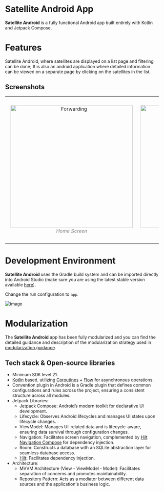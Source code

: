 Satellite Android App
=====================

**Satellite Android** is a fully functional Android app built entirely with Kotlin and Jetpack Compose.

# Features

Satellite Android, where satellites are displayed on a list page and filtering can be done; It is also an android application where detailed information can be viewed on a separate page by clicking on the satellites in the list.

## Screenshots

<table><tr>
<td> 
  <p align="center" style="padding: 10px">
    <img alt="Forwarding" src="" width="400">
    <br>
    <em style="color: grey">Home Screen</em>
  </p> 
</td>
<td> 
  <p align="center">
    <img alt="Routing" src="" width="400">
    <br>
    <em style="color: grey">Detail Screen</em>
  </p> 
</td>
</tr></table>

# Development Environment

**Satellite Android** uses the Gradle build system and can be imported directly into Android Studio (make sure you are using the latest stable version available [here](https://developer.android.com/studio)).

Change the run configuration to `app`.

![image](https://user-images.githubusercontent.com/873212/210559920-ef4a40c5-c8e0-478b-bb00-4879a8cf184a.png)

# Modularization

The **Satellite Android** app has been fully modularized and you can find the detailed guidance and
description of the modularization strategy used in
[modularization guidance](https://developer.android.com/topic/modularization).

## Tech stack & Open-source libraries
- Minimum SDK level 21.
- [Kotlin](https://kotlinlang.org/) based, utilizing [Coroutines](https://github.com/Kotlin/kotlinx.coroutines) + [Flow](https://kotlin.github.io/kotlinx.coroutines/kotlinx-coroutines-core/kotlinx.coroutines.flow/) for asynchronous operations.
- Convention plugin in Android is a Gradle plugin that defines common configurations and rules across the project, ensuring a consistent structure across all modules.
- Jetpack Libraries:
    - Jetpack Compose: Android’s modern toolkit for declarative UI development.
    - Lifecycle: Observes Android lifecycles and manages UI states upon lifecycle changes.
    - ViewModel: Manages UI-related data and is lifecycle-aware, ensuring data survival through configuration changes.
    - Navigation: Facilitates screen navigation, complemented by [Hilt Navigation Compose](https://developer.android.com/jetpack/compose/libraries#hilt) for dependency injection.
    - Room: Constructs a database with an SQLite abstraction layer for seamless database access.
    - [Hilt](https://dagger.dev/hilt/): Facilitates dependency injection.
- Architecture:
    - MVVM Architecture (View - ViewModel - Model): Facilitates separation of concerns and promotes maintainability.
    - Repository Pattern: Acts as a mediator between different data sources and the application's business logic.


